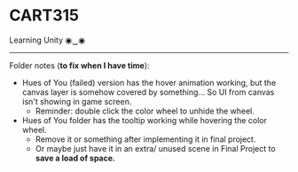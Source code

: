 # CART315

Learning Unity ◉‿◉

---

Folder notes (**to fix when I have time**):
- Hues of You (failed) version has the hover animation working, but the canvas layer is somehow covered by something... So UI from canvas isn't showing in game screen.
  - Reminder: double click the color wheel to unhide the wheel.
- Hues of You folder has the tooltip working while hovering the color wheel. 
  - Remove it or something after implementing it in final project.
  - Or maybe just have it in an extra/ unused scene in Final Project to **save a load of space.**

